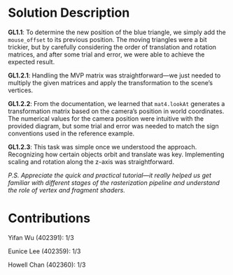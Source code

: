 # Solution Description

**GL1.1**: To determine the new position of the blue triangle, we simply add the `mouse_offset` to its previous position. The moving triangles were a bit trickier, but by carefully considering the order of translation and rotation matrices, and after some trial and error, we were able to achieve the expected result.  

**GL1.2.1**: Handling the MVP matrix was straightforward—we just needed to multiply the given matrices and apply the transformation to the scene’s vertices.  

**GL1.2.2**: From the documentation, we learned that `mat4.lookAt` generates a transformation matrix based on the camera’s position in world coordinates. The numerical values for the camera position were intuitive with the provided diagram, but some trial and error was needed to match the sign conventions used in the reference example.  

**GL1.2.3**: This task was simple once we understood the approach. Recognizing how certain objects orbit and translate was key. Implementing scaling and rotation along the z-axis was straightforward.  

*P.S. Appreciate the quick and practical tutorial—it really helped us get familiar with different stages of the rasterization pipeline and understand the role of vertex and fragment shaders.*

# Contributions

Yifan Wu (402391): 1/3

Eunice Lee (402359): 1/3

Howell Chan (402360): 1/3